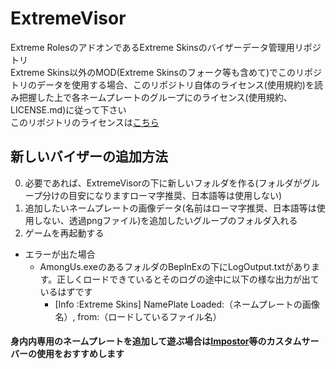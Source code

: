 # ExtremeVisor
Extreme RolesのアドオンであるExtreme Skinsのバイザーデータ管理用リポジトリ<br>
Extreme Skins以外のMOD(Extreme Skinsのフォーク等も含めて)でこのリポジトリのデータを使用する場合、このリポジトリ自体のライセンス(使用規約)を読み把握した上で各ネームプレートのグループにのライセンス(使用規約、LICENSE.md)に従って下さい<br>
このリポジトリのライセンスは[こちら](https://github.com/yukieiji/ExtremeNamePlate/blob/main/LICENSE.md)

## 新しいバイザーの追加方法
0. 必要であれば、ExtremeVisorの下に新しいフォルダを作る(フォルダがグループ分けの目安になりますローマ字推奨、日本語等は使用しない)
1. 追加したいネームプレートの画像データ(名前はローマ字推奨、日本語等は使用しない、透過pngファイル)を追加したいグループのフォルダ入れる
2. ゲームを再起動する

- エラーが出た場合
  - AmongUs.exeのあるフォルダのBepInExの下にLogOutput.txtがあります。正しくロードできているとそのログの途中に以下の様な出力が出ているはずです
    - [Info   :Extreme Skins] NamePlate Loaded:（ネームプレートの画像名）, from:（ロードしているファイル名）

#### 身内内専用のネームプレートを追加して遊ぶ場合は[Impostor](https://github.com/Impostor/Impostor)等のカスタムサーバーの使用をおすすめします

